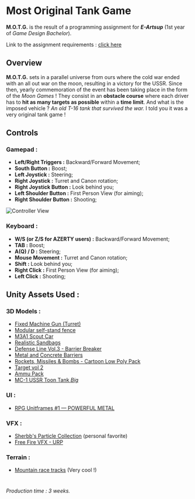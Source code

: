 # Most Original Tank Game

**M.O.T.G.** is the result of a programming assignment for ***E-Artsup*** (1st year of *Game Design Bachelor*).

Link to the assignment requirements : [click here](https://docs.google.com/presentation/d/1WpsveA9fiV6EGiw3hHCXABdV907dtJ_OGR5nUG78XeU/edit#slide=id.gf8285b07dd_0_138)
## Overview
**M.O.T.G.** sets in a parallel universe from ours where the cold war ended with an all out war on the moon, resulting in a victory for the USSR. Since then, yearly commemoration of the event has been taking place in the form of the *Moon Games* ! 
They consist in an **obstacle course** where each driver has to **hit as many targets as possible** within a **time limit**. And what is the imposed vehicle ? *An old T-16 tank that survived the war.* I told you it was a very original tank game ! 

## Controls
### Gamepad :
- **Left/Right Triggers :** Backward/Forward  Movement;
- **South Button :** Boost;
- **Left Joystick :** Steering;
- **Right Joystick :** Turret and Canon rotation;
- **Right Joystick Button :** Look behind you;
- **Left Shoulder Button :** First Person View (for aiming);
- **Right Shoulder Button :** Shooting;

![Controller View](https://ibb.co/BGyGzDP%22%3E%3Cimg%20src=%22https://i.ibb.co/vh3hw5B/aaaa.png)

### Keyboard :
- **W/S (or Z/S for AZERTY users) :** Backward/Forward  Movement;
- **TAB :** Boost;
- **A(Q) / D :** Steering;
- **Mouse Movement :** Turret and Canon rotation;
- **Shift :** Look behind you;
- **Right Click :** First Person View (for aiming);
- **Left Click :** Shooting;

## Unity Assets Used :
### 3D Models :
- [Fixed Machine Gun (Turret)](https://assetstore.unity.com/packages/3d/props/guns/fixed-machine-gun-turret-169039)
- [Modular self-stand fence](https://assetstore.unity.com/packages/3d/props/modular-self-stand-fence-105862)
- [M3A1 Scout Car](https://assetstore.unity.com/packages/3d/vehicles/land/m3a1-scout-car-53149)
- [Realistic Sandbags](https://assetstore.unity.com/packages/3d/props/exterior/realistic-sandbags-95964)
-  [Defense Line Vol.3 - Barrier Breaker](https://assetstore.unity.com/packages/3d/props/weapons/defense-line-vol-3-barrier-breaker-free-251803)
- [Metal and Concrete Barriers](https://assetstore.unity.com/packages/3d/props/exterior/metal-and-concrete-barriers-231794)
- [Rockets, Missiles & Bombs - Cartoon Low Poly Pack](https://assetstore.unity.com/packages/3d/props/weapons/rockets-missiles-bombs-cartoon-low-poly-pack-73141)
- [Target vol 2](https://assetstore.unity.com/packages/3d/environments/target-vol-2-176822)
- [Ammu Pack](https://assetstore.unity.com/packages/3d/props/weapons/ammu-pack-67810)
- [MC-1 USSR Toon Tank *Big*](https://assetstore.unity.com/packages/3d/vehicles/land/mc-1-ussr-toon-tank-big-103923)
### UI :
- [RPG Unitframes #1 — POWERFUL METAL](https://assetstore.unity.com/packages/2d/gui/icons/rpg-unitframes-1-powerful-metal-95252)
### VFX :
- [Sherbb's Particle Collection](https://assetstore.unity.com/packages/vfx/particles/sherbb-s-particle-collection-170798) (personal favorite)
- [Free Fire VFX - URP](https://assetstore.unity.com/packages/vfx/particles/fire-explosions/free-fire-vfx-urp-266226)
### Terrain :
- [Mountain race tracks](https://assetstore.unity.com/packages/3d/environments/landscapes/mountain-race-tracks-110408) (Very cool !)

#
*Production time : 3 weeks.*